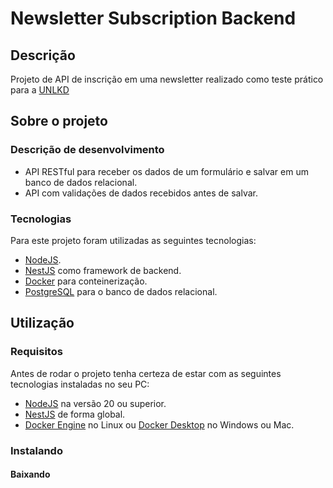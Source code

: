 # Newsletter Subscription Backend

## Descrição

Projeto de API de inscrição em uma newsletter realizado como teste prático para a [UNLKD](https://unlkd.co)

## Sobre o projeto

### Descrição de desenvolvimento

- API RESTful para receber os dados de um formulário e salvar em um banco de dados relacional.
- API com validações de dados recebidos antes de salvar.

### Tecnologias

Para este projeto foram utilizadas as seguintes tecnologias:

- [NodeJS](https://nodejs.org/pt).
- [NestJS](https://github.com/nestjs/nest) como framework de backend.
- [Docker](https://www.docker.com) para conteinerização.
- [PostgreSQL](https://www.postgresql.org) para o banco de dados relacional.

## Utilização

### Requisitos

Antes de rodar o projeto tenha certeza de estar com as seguintes tecnologias instaladas no seu PC:

- [NodeJS](https://nodejs.org/pt) na versão 20 ou superior.
- [NestJS](https://docs.nestjs.com/first-steps) de forma global.
- [Docker Engine](https://docs.docker.com/engine/install/) no Linux ou [Docker Desktop](https://www.docker.com/products/docker-desktop/) no Windows ou Mac.

### Instalando

#### Baixando